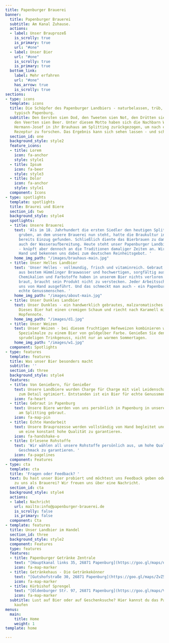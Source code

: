 ```yaml
---
title: Papenburger Brauerei
banner:
  title: Papenburger Brauerei
  subtitle: Am Kanal Zuhause.
  actions:
  - label: Unser Brauprozeß
    is_scrolly: true
    is_primary: true
    url: "#one"
  - label: Unser Bier
    url: "#one"
    is_scrolly: true
    is_primary: true
  bottom_link:
    label: Mehr erfahren
    url: "#one"
    has_arrow: true
    is_scrolly: true
sections:
- type: icons
  template: icons
  title: Die Schöpfer des Papenburger Landbiers - naturbelassen, trüb, ehrlich. Eben
    typisch Papenburg.
  subtitle: Den Eersten sien Dod, den Tweeten sien Not, den Drütten sien Brod - und
    den Veerten sien Beer. Unter diesem Motto haben sich die Nachbarn Wilhelm und
    Hermann-Josef in ihr Brauhaus am Splitting zurückgezogen, um nach einer unverwechselbaren
    Rezeptur zu forschen. Das Ergebnis kann sich sehen lassen - und schmecken.
  section_id: one
  background_style: style2
  feature_icons:
  - title: Lorem
    icon: fa-anchor
    style: style1
  - title: Ipsum
    icon: fa-beer
    style: style3
  - title: Dolor
    icon: fa-anchor
    style: style1
  component: Icons
- type: spotlights
  template: spotlights
  title: Braurei und Biere
  section_id: two
  background_style: style4
  spotlights:
  - title: Unsere Brauerei
    text: 'Als im 18. Jahrhundert die ersten Siedler den heutigen Splitting Kanal
      gruben, an dem unsere Brauerei nun steht, hatte die Braukultur in Papenburg
      bereits Einzug gefunden. Schließlich diente das Bierbrauen zu damaligen Zeiten
      auch der Wasseraufbereitung. Heute steht unser Papenburger Landbier für Genuss
      - knüpft aber dennoch an die Traditionen damaliger Zeiten an. Wir brauen von
      Hand und bekennen uns dabei zum deutschen Reinheitsgebot. '
    home_img_path: "/images/brauhaus-main.jpg"
  - title: Unser Helles Landbier
    text: 'Unser Helles - vollmundig, frisch und vitaminreich. Gebraut direkt am Kanal
      aus bestem Hümmlinger Brauwasser und hochwertigen, sorgfältig ausgewählten Rohstoffen.
      Chemikalien und Farbstoffe haben in unserem Bier nichts verloren. Denn wer ehrlich
      braut, braucht sein Produkt nicht zu verstecken. Jeder Arbeitsschritt wird bei
      uns von Hand ausgeführt. Und das schmeckt man auch - ein Papenburger Bier für
      echte Genussmenschen. '
    home_img_path: "/images/about-main.jpg"
  - title: Unser Dunkles Landbier
    text: Unser Dunkles - ein handwerklich gebrautes, malzaromatisches mildes Vollbier.
      Dieses Bier hat einen cremigen Schaum und riecht nach Karamell mit deutlicher
      Hopfennote.
    home_img_path: "/images/d1.jpg"
  - title: Unser Weizen
    text: Unser Weizen - bei diesem fruchtigen Hefeweizen kombinieren wir verschiedene
      Spezialmalze zu einem Bier von goldgelber Farbe. Genießen Sie den frischen,
      sprudeligen Trinkgenuss, nicht nur an warmen Sommertagen.
    home_img_path: "/images/w1.jpg"
  component: Spotlights
- type: features
  template: features
  title: Was unser Bier besonders macht
  subtitle: ''
  section_id: three
  background_style: style4
  features:
  - title: Von Genießern, für Genießer
    text: Unsere Landbiere wurden Charge für Charge mit viel Leidenschaft und Liebe
      zum Detail optimiert. Entstanden ist ein Bier für echte Genussmenschen.
    icon: fa-heart
  - title: Gebraut in Papenburg
    text: Unsere Biere werden von uns persönlich in Papenburg in unserem Brauhaus
      am Splitting gebraut.
    icon: fa-map-pin
  - title: Echte Handarbeit
    text: Unsere Brauprozesse werden vollständig von Hand begleitet und durchgeführt,
      um eine konstant hohe Qualität zu garantieren.
    icon: fa-handshake-o
  - title: Erlesene Rohstoffe
    text: 'Wir wählen all unsere Rohstoffe persönlich aus, um hohe Qualität und vollen
      Geschmack zu garantieren. '
    icon: fa-pagelines
  component: Features
- type: cta
  template: cta
  title: 'Fragen oder Feedback? '
  text: Du hast unser Bier probiert und möchtest uns Feedback geben oder du hast Fragen
    zu uns als Brauerei? Wir freuen uns über eine Nachricht.
  section_id: cta
  background_style: style4
  actions:
  - label: Nachricht
    url: mailto:info@papenburger-brauerei.de
    is_scrolly: false
    is_primary: false
  component: Cta
- template: features
  title: Unser Landbier im Handel
  section_id: three
  background_style: style2
  component: Features
  type: features
  features:
  - title: Papenburger Getränke Zentrale
    text: "[Hauptkanal links 35, 26871 Papenburg](https://goo.gl/maps/ne2QiUHjmV6FYhK38)"
    icon: fa-map-marker
  - title: Getränkehaus - Die Getränkekönner
    text: "[Gutshofstraße 30, 26871 Papenburg](https://goo.gl/maps/ZvZ5umA7vsU1wTyT7)"
    icon: fa-map-marker
  - title: Kürbishof Sprengel
    text: "[Oldenburger Str. 97, 26871 Papenburg](https://goo.gl/maps/Vv7rV1upkyrPbUKA6)"
    icon: fa-map-marker
  subtitle: Lust auf Bier oder auf Geschenksuche? Hier kannst du das Papenburger Landbier
    kaufen
menus:
  main:
    title: Home
    weight: 1
template: home

---
```

